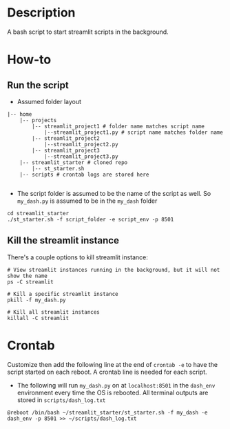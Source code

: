 # Description

A bash script to start streamlit scripts in the background.

# How-to

## Run the script

* Assumed folder layout

```
|-- home
    |-- projects
        |-- streamlit_project1 # folder name matches script name
            |--streamlit_project1.py # script name matches folder name
        |-- streamlit_project2
            |--streamlit_project2.py
        |-- streamlit_project3
            |--streamlit_project3.py
    |-- streamlit_starter # cloned repo
        |-- st_starter.sh
    |-- scripts # crontab logs are stored here
        
```

* The script folder is assumed to be the name of the script as well. So `my_dash.py` is assumed to be in the `my_dash` folder

```
cd streamlit_starter
./st_starter.sh -f script_folder -e script_env -p 8501
```

## Kill the streamlit instance

There's a couple options to kill streamlit instance:

```
# View streamlit instances running in the background, but it will not show the name
ps -C streamlit

# Kill a specific streamlit instance
pkill -f my_dash.py

# Kill all streamlit instances
killall -C streamlit
```

# Crontab

Customize then add the following line at the end of `crontab -e` to have the script started on each reboot. A crontab line is needed for each script.

* The following will run `my_dash.py` on at `localhost:8501` in the `dash_env` environment every time the OS is rebooted. All terminal outputs are stored in `scripts/dash_log.txt`

```
@reboot /bin/bash ~/streamlit_starter/st_starter.sh -f my_dash -e dash_env -p 8501 >> ~/scripts/dash_log.txt
```
